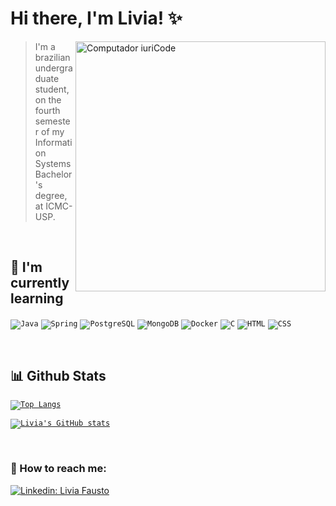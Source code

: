 # Hi there, I'm Livia! ✨

<img src="https://raw.githubusercontent.com/MicaelliMedeiros/micaellimedeiros/master/image/computer-illustration.png" min-width="400px" max-width="400px" width="400px" align="right" alt="Computador iuriCode">


> I'm a brazilian undergraduate student, on the fourth semester of my Information Systems Bachelor's degree, at ICMC-USP.


<br>

## 🌱 I'm currently learning
<code><img src="https://img.shields.io/badge/Java-ED8B00?style=for-the-badge&logo=java&logoColor=white" alt="Java"></code>
<code><img src="https://img.shields.io/badge/Spring-6DB33F?style=for-the-badge&logo=spring&logoColor=white" alt="Spring"></code>
<code><img src="https://img.shields.io/badge/PostgreSQL-316192?style=for-the-badge&logo=postgresql&logoColor=white" alt="PostgreSQL"></code>
<code><img src="https://img.shields.io/badge/MongoDB-4EA94B?style=for-the-badge&logo=mongodb&logoColor=white" alt="MongoDB"></code>
<code><img src="https://img.shields.io/badge/Docker-2496ED?style=for-the-badge&logo=docker&logoColor=white" alt="Docker"></code>
<code><img src="https://img.shields.io/badge/C-00599C?style=for-the-badge&logo=c&logoColor=white" alt="C"></code>
<code><img src="https://img.shields.io/badge/HTML5-E34F26?style=for-the-badge&logo=html5&logoColor=white" alt="HTML"></code>
<code><img src="https://img.shields.io/badge/CSS-239120?&style=for-the-badge&logo=css3&logoColor=white" alt="CSS"></code>

<br>

## 📊 Github Stats

<code>[![Top Langs](https://github-readme-stats.vercel.app/api/top-langs/?username=liviafausto&layout=compact&theme=tokyonight)](https://github.com/liviafausto)</code>

<code>[![Livia's GitHub stats](https://github-readme-stats.vercel.app/api?username=liviafausto&theme=tokyonight&show_icons=true)](https://github.com/liviafausto)</code>

<br>

### 💬 How to reach me:

[![Linkedin: Livia Fausto](https://img.shields.io/badge/-liviafausto-blue?style=flat-square&logo=Linkedin&logoColor=white&link=https://www.linkedin.com/in/liviafausto/)](https://www.linkedin.com/in/liviafausto/)
